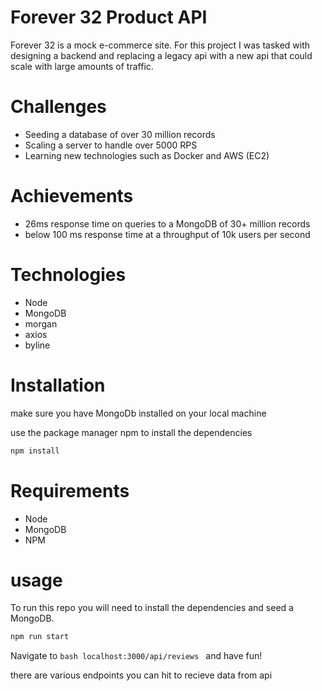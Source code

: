 # Forever 32 Product API

Forever 32 is a mock e-commerce site. For this project I was tasked with designing a backend and replacing a legacy api with a new api that could scale with large amounts of traffic.

# Challenges

- Seeding a database of over 30 million records
- Scaling a server to handle over 5000 RPS
- Learning new technologies such as Docker and AWS (EC2)

# Achievements
- 26ms response time on queries to a MongoDB of 30+ million records
- below 100 ms response time at a throughput of 10k users per second

# Technologies
- Node
- MongoDB
- morgan
- axios
- byline

# Installation

make sure you have MongoDb installed on your local machine

use the package manager npm to install the dependencies

```bash
npm install
```
# Requirements
- Node
- MongoDB
- NPM

# usage

To run this repo you will need to install the dependencies and seed a MongoDB.

```bash
npm run start
```
Navigate to ```bash localhost:3000/api/reviews ``` and have fun!

there are various endpoints you can hit to recieve data from api
